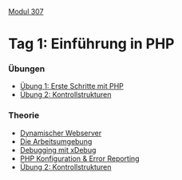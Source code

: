  [Modul 307](/ilv.307)
 
# Tag 1: Einführung in PHP

### Übungen

- [Übung 1: Erste Schritte mit PHP](/ilv.307/01-modul-307/01-erste-schritte-uebung)
- [Übung 2: Kontrollstrukturen](/ilv.307/01-modul-307/02-kontrollstrukturen-uebung)

### Theorie
- [Dynamischer Webserver](/ilv.307/01-modul-307/01-webserver)
- [Die Arbeitsumgebung](/ilv.307/01-modul-307/02-arbeitsumgebung)
- [Debugging mit xDebug](/ilv.307/01-modul-307/05-debugging)
- [PHP Konfiguration & Error Reporting](/ilv.307/01-modul-307/02-kontrollstrukturen-uebung)
- [Übung 2: Kontrollstrukturen](/ilv.307/01-modul-307/02-kontrollstrukturen-uebung)
<!--stackedit_data:
eyJoaXN0b3J5IjpbLTEwNjgwNzY2MTIsLTExNDU4MDkwMzVdfQ
==
-->